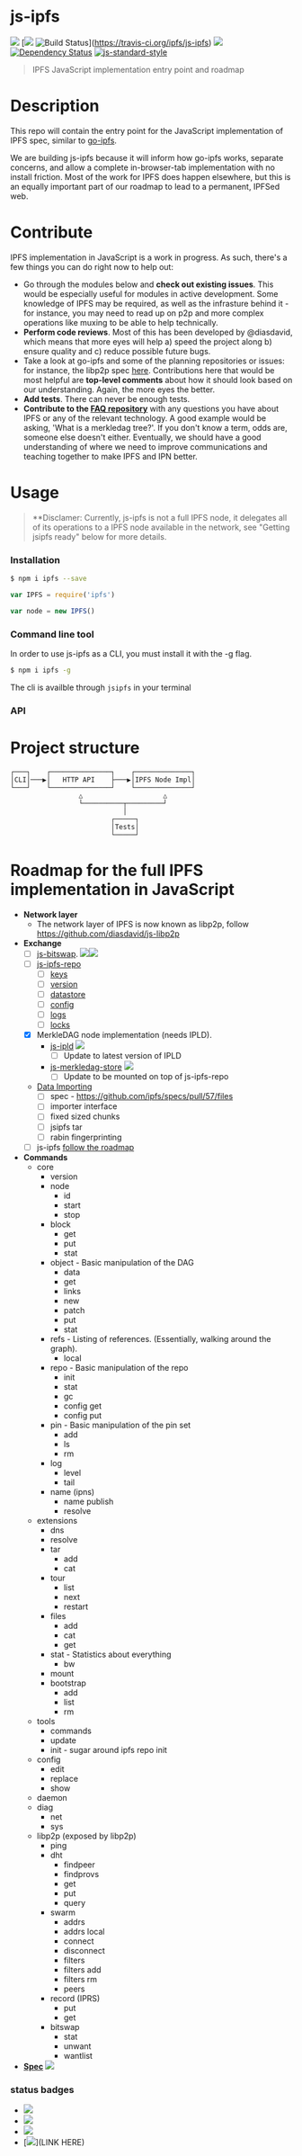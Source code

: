 js-ipfs
=======

[![](https://img.shields.io/badge/made%20by-Protocol%20Labs-blue.svg?style=flat-square)](http://ipn.io) [[![](https://img.shields.io/badge/freenode-%23ipfs-blue.svg?style=flat-square)](http://webchat.freenode.net/?channels=%23ipfs) ![Build Status](https://travis-ci.org/ipfs/js-ipfs.svg?style=flat-square)](https://travis-ci.org/ipfs/js-ipfs) ![](https://img.shields.io/badge/coverage-%3F-yellow.svg?style=flat-square) [![Dependency Status](https://david-dm.org/ipfs/js-ipfs.svg?style=flat-square)](https://david-dm.org/ipfs/js-ipfs) [![js-standard-style](https://img.shields.io/badge/code%20style-standard-brightgreen.svg?style=flat-square)](https://github.com/feross/standard)

> IPFS JavaScript implementation  entry point and roadmap

# Description

This repo will contain the entry point for the JavaScript implementation of IPFS spec, similar to [go-ipfs](https://github.com/ipfs/go-ipfs). 

We are building js-ipfs because it will inform how go-ipfs works, separate concerns, and allow a complete in-browser-tab implementation with no install friction. Most of the work for IPFS does happen elsewhere, but this is an equally important part of our roadmap to lead to a permanent, IPFSed web.

# Contribute

IPFS implementation in JavaScript is a work in progress. As such, there's a few things you can do right now to help out:

  * Go through the modules below and **check out existing issues**. This would be especially useful for modules in active development. Some knowledge of IPFS may be required, as well as the infrasture behind it - for instance, you may need to read up on p2p and more complex operations like muxing to be able to help technically.
  * **Perform code reviews**. Most of this has been developed by @diasdavid, which means that more eyes will help a) speed the project along b) ensure quality and c) reduce possible future bugs.
  * Take a look at go-ipfs and some of the planning repositories or issues: for instance, the libp2p spec [here](https://github.com/ipfs/specs/pull/19). Contributions here that would be most helpful are **top-level comments** about how it should look based on our understanding. Again, the more eyes the better.
  * **Add tests**. There can never be enough tests.
  * **Contribute to the [FAQ repository](https://github.com/ipfs/faq/issues)** with any questions you have about IPFS or any of the relevant technology. A good example would be asking, 'What is a merkledag tree?'. If you don't know a term, odds are, someone else doesn't either. Eventually, we should have a good understanding of where we need to improve communications and teaching together to make IPFS and IPN better.

# Usage

> **Disclamer: Currently, js-ipfs is not a full IPFS node, it delegates all of its operations to a IPFS node available in the network, see "Getting jsipfs ready" below for more details.

### Installation

```bash
$ npm i ipfs --save
```

```JavaScript
var IPFS = require('ipfs')

var node = new IPFS()
```

### Command line tool

In order to use js-ipfs as a CLI, you must install it with the -g flag.

```bash
$ npm i ipfs -g
```

The cli is availble through `jsipfs` in your terminal

### API


# Project structure

```
┌───┐    ┌───────────────┐    ┌──────────────┐
│CLI│───▶│   HTTP API    ├───▶│IPFS Node Impl│
└───┘    └───────────────┘    └──────────────┘
                 △                    △
                 └──────────┬─────────┘
                            │
                         ┌─────┐
                         │Tests│
                         └─────┘
```

# Roadmap for the full IPFS implementation in JavaScript

- **Network layer**
  - The network layer of IPFS is now known as libp2p, follow https://github.com/diasdavid/js-libp2p
- **Exchange**
  - [ ] [js-bitswap](https://github.com/diasdavid/js-bitswap). [![](https://img.shields.io/badge/discuss--blue.svg?style=flat-square)](https://github.com/ipfs/js-ipfs/issues/17)![](https://img.shields.io/badge/status-has%20not%20started%20yet-brown.svg?style=flat-square)
  - [ ] [js-ipfs-repo](https://github.com/ipfs/js-ipfs-repo)
    - [ ] [keys](https://github.com/ipfs/js-ipfs-repo/issues/4)
    - [ ] [version](https://github.com/ipfs/js-ipfs-repo/issues/5)
    - [ ] [datastore](https://github.com/ipfs/js-ipfs-repo/issues/6)
    - [ ] [config](https://github.com/ipfs/js-ipfs-repo/issues/7)
    - [ ] [logs](https://github.com/ipfs/js-ipfs-repo/issues/8)
    - [ ] [locks](https://github.com/ipfs/js-ipfs-repo/issues/9)
  - [x] MerkleDAG node implementation (needs IPLD).
    - [js-ipld](https://github.com/diasdavid/js-ipld) ![](https://img.shields.io/badge/status-in%20progress-yellow.svg?style=flat-square)
      - [ ] Update to latest version of IPLD
    - [js-merkledag-store](https://github.com/diasdavid/js-merkledag-store) ![](https://img.shields.io/badge/status-in%20progress-yellow.svg?style=flat-square)
      - [ ] Update to be mounted on top of js-ipfs-repo
  - [Data Importing](https://github.com:diasdavid/js-ipfs-data-importing)
    - [ ] spec - https://github.com/ipfs/specs/pull/57/files
    - [ ] importer interface
    - [ ] fixed sized chunks
    - [ ] jsipfs tar
    - [ ] rabin fingerprinting
  - [ ] js-ipfs [follow the roadmap](https://github.com/ipfs/pm/blob/js-ipfs/roadmap/ROADMAP.js-ipfs.md)
- **Commands**
  - core
    - version
    - node
      - id
      - start
      - stop
    - block
      - get
      - put
      - stat
    - object - Basic manipulation of the DAG
      - data
      - get
      - links
      - new
      - patch
      - put
      - stat
    - refs - Listing of references. (Essentially, walking around the graph).
      - local
    - repo - Basic manipulation of the repo
      - init
      - stat
      - gc
      - config get
      - config put
    - pin - Basic manipulation of the pin set
      - add
      - ls
      - rm
    - log
      - level
      - tail
    - name (ipns)
      - name publish
      - resolve
  - extensions
    - dns
    - resolve
    - tar
      - add
      - cat
    - tour
      - list
      - next
      - restart
    - files
      - add
      - cat
      - get
    - stat - Statistics about everything
      - bw
    - mount
    - bootstrap
      - add
      - list
      - rm
   - tools
     - commands
     - update
     - init - sugar around ipfs repo init
    - config
      - edit
      - replace
      - show
    - daemon
    - diag
      - net
      - sys
  - libp2p (exposed by libp2p)
    - ping
    - dht
      - findpeer
      - findprovs
      - get
      - put
      - query
    - swarm
      - addrs
      - addrs local
      - connect
      - disconnect
      - filters
      - filters add
      - filters rm
      - peers
    - record (IPRS)
      - put
      - get
    - bitswap
      - stat
      - unwant
      - wantlist
- [**Spec**](https://github.com/ipfs/specs/tree/master/protocol/network) ![](https://img.shields.io/badge/status-in%20progress-yellow.svg?style=flat-square)

### status badges

- ![](https://img.shields.io/badge/status-has%20not%20started%20yet-brown.svg?style=flat-square)
- ![](https://img.shields.io/badge/status-in%20progress-yellow.svg?style=flat-square)
- ![](https://img.shields.io/badge/status-ready-green.svg?style=flat-square)
- [![](https://img.shields.io/badge/discuss--blue.svg?style=flat-square)](LINK HERE)
